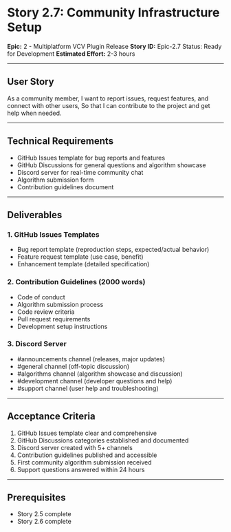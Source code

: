 # Story 2.7: Community Infrastructure Setup

**Epic:** 2 - Multiplatform VCV Plugin Release
**Story ID:** Epic-2.7
Status: Ready for Development
**Estimated Effort:** 2-3 hours

---

## User Story

As a community member,
I want to report issues, request features, and connect with other users,
So that I can contribute to the project and get help when needed.

---

## Technical Requirements

- GitHub Issues template for bug reports and features
- GitHub Discussions for general questions and algorithm showcase
- Discord server for real-time community chat
- Algorithm submission form
- Contribution guidelines document

---

## Deliverables

### 1. GitHub Issues Templates
- Bug report template (reproduction steps, expected/actual behavior)
- Feature request template (use case, benefit)
- Enhancement template (detailed specification)

### 2. Contribution Guidelines (2000 words)
- Code of conduct
- Algorithm submission process
- Code review criteria
- Pull request requirements
- Development setup instructions

### 3. Discord Server
- #announcements channel (releases, major updates)
- #general channel (off-topic discussion)
- #algorithms channel (algorithm showcase and discussion)
- #development channel (developer questions and help)
- #support channel (user help and troubleshooting)

---

## Acceptance Criteria

1. GitHub Issues template clear and comprehensive
2. GitHub Discussions categories established and documented
3. Discord server created with 5+ channels
4. Contribution guidelines published and accessible
5. First community algorithm submission received
6. Support questions answered within 24 hours

---

## Prerequisites

- Story 2.5 complete
- Story 2.6 complete
